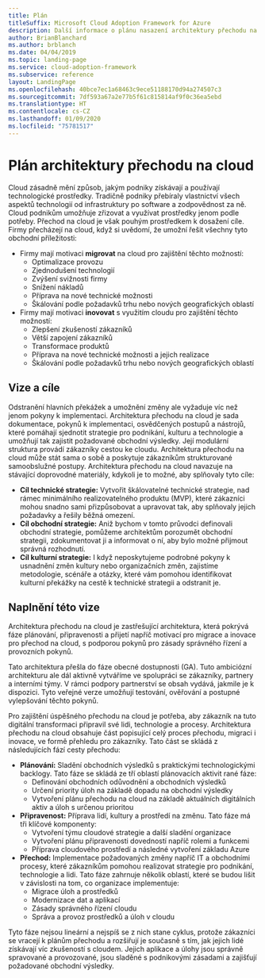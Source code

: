 ```yaml
---
title: Plán
titleSuffix: Microsoft Cloud Adoption Framework for Azure
description: Další informace o plánu nasazení architektury přechodu na cloud pro Azure od Microsoftu
author: BrianBlanchard
ms.author: brblanch
ms.date: 04/04/2019
ms.topic: landing-page
ms.service: cloud-adoption-framework
ms.subservice: reference
layout: LandingPage
ms.openlocfilehash: 40bce7ec1a68463c9ece51188170d94a274507c3
ms.sourcegitcommit: 7df593a67a2e77b5f61c815814af9f0c36ea5ebd
ms.translationtype: HT
ms.contentlocale: cs-CZ
ms.lasthandoff: 01/09/2020
ms.locfileid: "75781517"
---
```

# <a name="cloud-adoption-framework-roadmap"></a>Plán architektury přechodu na cloud

Cloud zásadně mění způsob, jakým podniky získávají a používají technologické prostředky. Tradičně podniky přebíraly vlastnictví všech aspektů technologií od infrastruktury po software a zodpovědnost za ně. Cloud podnikům umožňuje zřizovat a využívat prostředky jenom podle potřeby. Přechod na cloud je však pouhým prostředkem k dosažení cíle. Firmy přecházejí na cloud, když si uvědomí, že umožní řešit všechny tyto obchodní příležitosti:

- Firmy mají motivaci **migrovat** na cloud pro zajištění těchto možností:
  - Optimalizace provozu
  - Zjednodušení technologií
  - Zvýšení svižnosti firmy
  - Snížení nákladů
  - Příprava na nové technické možnosti
  - Škálování podle požadavků trhu nebo nových geografických oblastí
- Firmy mají motivaci **inovovat** s využitím cloudu pro zajištění těchto možností:
  - Zlepšení zkušeností zákazníků
  - Větší zapojení zákazníků
  - Transformace produktů
  - Příprava na nové technické možnosti a jejich realizace
  - Škálování podle požadavků trhu nebo nových geografických oblastí

## <a name="vision-and-objectives"></a>Vize a cíle

Odstranění hlavních překážek a umožnění změny ale vyžaduje víc než jenom pokyny k implementaci. Architektura přechodu na cloud je sada dokumentace, pokynů k implementaci, osvědčených postupů a nástrojů, které pomáhají sjednotit strategie pro podnikání, kulturu a technologie a umožňují tak zajistit požadované obchodní výsledky. Její modulární struktura provádí zákazníky cestou ke cloudu. Architektura přechodu na cloud může stát sama o sobě a poskytuje zákazníkům strukturované samoobslužné postupy. Architektura přechodu na cloud navazuje na stávající doprovodné materiály, kdykoli je to možné, aby splňovaly tyto cíle:

- **Cíl technické strategie:** Vytvořit škálovatelné technické strategie, nad rámec minimálního realizovatelného produktu (MVP), které zákazníci mohou snadno sami přizpůsobovat a upravovat tak, aby splňovaly jejich požadavky a řešily běžná omezení.
- **Cíl obchodní strategie:** Aniž bychom v tomto průvodci definovali obchodní strategie, pomůžeme architektům porozumět obchodní strategii, zdokumentovat ji a informovat o ní, aby bylo možné přijmout správná rozhodnutí.
- **Cíl kulturní strategie:** I když neposkytujeme podrobné pokyny k usnadnění změn kultury nebo organizačních změn, zajistíme metodologie, scénáře a otázky, které vám pomohou identifikovat kulturní překážky na cestě k technické strategii a odstranit je.

## <a name="fulfilling-the-vision"></a>Naplnění této vize

Architektura přechodu na cloud je zastřešující architektura, která pokrývá fáze plánování, připravenosti a přijetí napříč motivací pro migrace a inovace pro přechod na cloud, s podporou pokynů pro zásady správného řízení a provozních pokynů.

Tato architektura přešla do fáze obecné dostupnosti (GA). Tuto ambiciózní architekturu ale dál aktivně vytváříme ve spolupráci se zákazníky, partnery a interními týmy. V rámci podpory partnerství se obsah vydává, jakmile je k dispozici. Tyto veřejné verze umožňují testování, ověřování a postupné vylepšování těchto pokynů. 

Pro zajištění úspěšného přechodu na cloud je potřeba, aby zákazník na tuto digitální transformaci připravil své lidi, technologie a procesy. Architektura přechodu na cloud obsahuje část popisující celý proces přechodu, migraci i inovace, ve formě přehledu pro zákazníky. Tato část se skládá z následujících fází cesty přechodu:

- **Plánování:** Sladění obchodních výsledků s praktickými technologickými backlogy. Tato fáze se skládá ze tří oblastí plánovacích aktivit rané fáze:
  - Definování obchodních odůvodnění a obchodních výsledků
  - Určení priority úloh na základě dopadu na obchodní výsledky
  - Vytvoření plánu přechodu na cloud na základě aktuálních digitálních aktiv a úloh s určenou prioritou
- **Připravenost:** Příprava lidí, kultury a prostředí na změnu. Tato fáze má tři klíčové komponenty:
  - Vytvoření týmu cloudové strategie a další sladění organizace
  - Vytvoření plánu připravenosti dovedností napříč rolemi a funkcemi
  - Příprava cloudového prostředí a následné vytvoření základu Azure
- **Přechod:** Implementace požadovaných změny napříč IT a obchodními procesy, které zákazníkům pomohou realizovat strategie pro podnikání, technologie a lidi. Tato fáze zahrnuje několik oblastí, které se budou lišit v závislosti na tom, co organizace implementuje:
  - Migrace úloh a prostředků
  - Modernizace dat a aplikací
  - Zásady správného řízení cloudu
  - Správa a provoz prostředků a úloh v cloudu

Tyto fáze nejsou lineární a nejspíš se z nich stane cyklus, protože zákazníci se vracejí k plánům přechodu a rozšiřují je současně s tím, jak jejich lidé získávají víc zkušeností s cloudem. Jejich aplikace a úlohy jsou správně spravované a provozované, jsou sladěné s podnikovými zásadami a zajišťují požadované obchodní výsledky.

